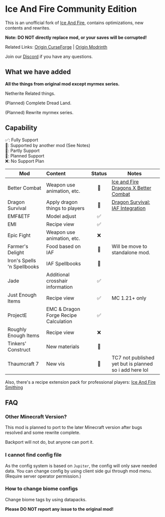 # Ice And Fire Community Edition

This is an unofficial fork of [Ice And Fire](https://github.com/AlexModGuy/Ice_And_Fire), contains optimizations, new
contents and rewrites.

**Note: DO NOT directly replace mod, or your saves will be corrupted!**

Related
Links: [Origin CurseForge](https://www.curseforge.com/minecraft/mc-mods/ice-and-fire-dragons) | [Origin Modrinth](https://modrinth.com/mod/ice-and-fire-dragons)

Join our [Discord](https://discord.gg/NDzz2upqAk) if you have any questions.

## What we have added

**All the things from original mod except myrmex series.**

Netherite Related things.

(Planned) Complete Dread Land.

(Planned) Rewrite myrmex series.

## Capability

✅: Fully Support<br>
🔗: Supported by another mod (See Notes)<br>
🚧: Partly Support<br>
🔲: Planned Support<br>
❌: No Support Plan<br>

| Mod                         | Content                               | Status | Notes                                                                                                                     |
|-----------------------------|:--------------------------------------|:------:|---------------------------------------------------------------------------------------------------------------------------|
| Better Combat               | Weapon use animation, etc.            |   🔗   | [Ice and Fire Dragons X Better Combat](https://www.curseforge.com/minecraft/mc-mods/ice-and-fire-dragons-x-better-combat) |
| Dragon Survival             | Apply dragon things to players        |   🔗   | [Dragon Survival: IAF Integration](https://www.curseforge.com/minecraft/mc-mods/dragon-survival-iaf-integration)          |
| EMF&ETF                     | Model adjust                          |   ✅    |                                                                                                                           |
| EMI                         | Recipe view                           |   ✅    |                                                                                                                           |
| Epic Fight                  | Weapon use animation, etc.            |   ❌    |                                                                                                                           |
| Farmer's Delight            | Food based on IAF                     |   🚧   | Will be move to standalone mod.                                                                                           |
| Iron's Spells 'n Spellbooks | IAF Spellbooks                        |   🔲   |                                                                                                                           |
| Jade                        | Additional crosshair information      |   ✅    |                                                                                                                           |
| Just Enough Items           | Recipe view                           |   ✅    | MC 1.21+ only                                                                                                             |
| ProjectE                    | EMC & Dragon Forge Recipe Calculation |   ✅    |                                                                                                                           |
| Roughly Enough Items        | Recipe view                           |   ❌    |                                                                                                                           |
| Tinkers' Construct          | New materials                         |   🔲   |                                                                                                                           |
| Thaumcraft 7                | New vis                               |   🔲   | TC7 not published yet but is planned so i add here lol                                                                    |

Also, there's a recipe extension pack for professional players:
[Ice And Fire Smithing](https://modrinth.com/datapack/iceandfire_smithing)

## FAQ

### Other Minecraft Version?

This mod is planned to port to the later Minecraft version after bugs resolved and some rewrite complete.

Backport will not do, but anyone can port it.

### I cannot find config file

As the config system is based on `Jupiter`, the config will only save needed data. You can change config by using client
side gui through mod menu. (Require server operator permission.)

### How to change biome configs

Change biome tags by using datapacks.

**Please DO NOT report any issue to the original mod!**